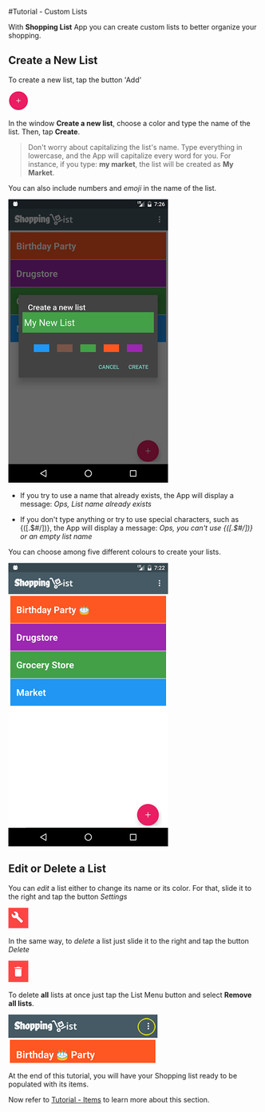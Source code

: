#Tutorial - Custom Lists

With **Shopping List** App you can create custom lists to better organize your shopping.

## Create a New List

To create a new list, tap the button 'Add'

![](https://github.com/andreamussap/AFMussap-Tech-Shopping-List/blob/master/docs/images/shop-list-button-new-list.png "Create new List")

In the window **Create a new list**, choose a color and type the name of the list. Then, tap **Create**.

> Don't worry about capitalizing the list's name. Type everything in lowercase, and the App will capitalize every word for you. For instance, if you type: **my market**, the list will be created as **My Market**.


You can also include numbers and *emoji* in the name of the list. 

![](https://github.com/andreamussap/AFMussap-Tech-Shopping-List/blob/master/docs/images/custom_list_create_02.jpg "Create new List")

* If you try to use a name that already exists, the App will display a message: *Ops, List name already exists*

* If you don't type anything or try to use special characters, such as {([.$#/\])}, the App will display a message: *Ops, you can't use {([.$#/\])} or an empty list name*


You can choose among five different colours to create your lists.

![](https://github.com/andreamussap/AFMussap-Tech-Shopping-List/blob/master/docs/images/custom_list_create_04.jpg)


## Edit or Delete a List


You can *edit* a list either to change its name or its color. For that, slide it to the right and tap the button *Settings*

![](https://github.com/andreamussap/AFMussap-Tech-Shopping-List/blob/master/docs/images/shop-list-button-edit-list.png "Edit a List")

In the same way, to *delete* a list just slide it to the right and tap the button *Delete*

![](https://github.com/andreamussap/AFMussap-Tech-Shopping-List/blob/master/docs/images/shop-list-button-delete-list.png "Delete a List")

To delete **all** lists at once just tap the List Menu button and select **Remove all lists**.

![](https://github.com/andreamussap/AFMussap-Tech-Shopping-List/blob/master/docs/images/shop-list-lists-menu.png "List Menu button")


At the end of this tutorial, you will have your Shopping list ready to be populated with its items.

Now refer to [Tutorial - Items](https://github.com/andreamussap/AFMussap-Tech-Shopping-List/blob/master/docs/items.md) to learn more about this section.
